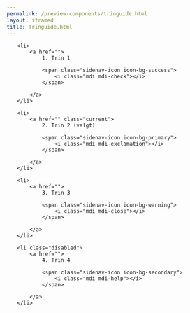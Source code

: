 ```yaml
--- 
permalink: /preview-components/tringuide.html
layout: iframed 
title: Tringuide.html
---
```

<ul class="sidenav-list">

    <li>
        <a href="">
            1. Trin 1

            <span class="sidenav-icon icon-bg-success">
                <i class="mdi mdi-check"></i>
            </span>

        </a>
    </li>

    <li>
        <a href="" class="current">
            2. Trin 2 (valgt)

            <span class="sidenav-icon icon-bg-primary">
                <i class="mdi mdi-exclamation"></i>
            </span>

        </a>
    </li>

    <li>
        <a href="">
            3. Trin 3

            <span class="sidenav-icon icon-bg-warning">
                <i class="mdi mdi-close"></i>
            </span>

        </a>
    </li>

    <li class="disabled">
        <a href="">
            4. Trin 4

            <span class="sidenav-icon icon-bg-secondary">
                <i class="mdi mdi-help"></i>
            </span>

        </a>
    </li>

</ul>